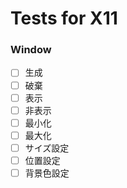 # Tests for X11

### Window

- [ ] 生成
- [ ] 破棄
- [ ] 表示
- [ ] 非表示
- [ ] 最小化
- [ ] 最大化
- [ ] サイズ設定
- [ ] 位置設定
- [ ] 背景色設定
